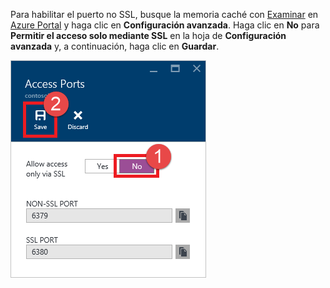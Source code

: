 Para habilitar el puerto no SSL, busque la memoria caché con [Examinar](../articles/redis-cache/cache-configure.md#configure-redis-cache-settings) en [Azure Portal](https://portal.azure.com) y haga clic en **Configuración avanzada**. Haga clic en **No** para **Permitir el acceso solo mediante SSL** en la hoja de **Configuración avanzada** y, a continuación, haga clic en **Guardar**.

![Configuración de caché en Redis](media/redis-cache-non-ssl-port/redis-cache-non-ssl-port.png)

